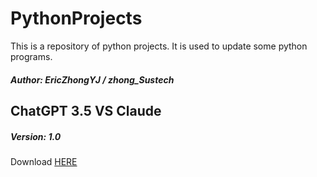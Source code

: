 # PythonProjects

This is a repository of python projects. It is used to update some python programs.

##### Author: EricZhongYJ / zhong_Sustech

## ChatGPT 3.5 VS Claude 

##### Version: 1.0

Download [HERE](https://raw.githubusercontent.com/EricZhongYJ/PythonProjects/main/ChatGpt/ChatGpt.exe)
